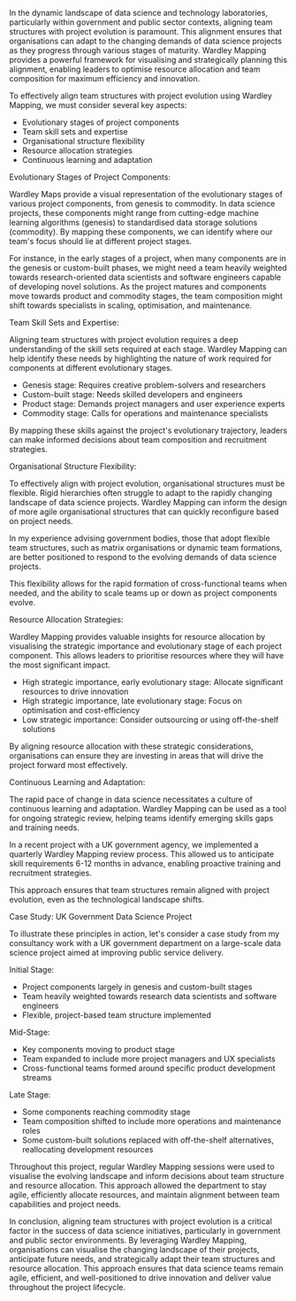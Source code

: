 In the dynamic landscape of data science and technology laboratories, particularly within government and public sector contexts, aligning team structures with project evolution is paramount. This alignment ensures that organisations can adapt to the changing demands of data science projects as they progress through various stages of maturity. Wardley Mapping provides a powerful framework for visualising and strategically planning this alignment, enabling leaders to optimise resource allocation and team composition for maximum efficiency and innovation.

To effectively align team structures with project evolution using Wardley Mapping, we must consider several key aspects:

- Evolutionary stages of project components
- Team skill sets and expertise
- Organisational structure flexibility
- Resource allocation strategies
- Continuous learning and adaptation

Evolutionary Stages of Project Components:

Wardley Maps provide a visual representation of the evolutionary stages of various project components, from genesis to commodity. In data science projects, these components might range from cutting-edge machine learning algorithms (genesis) to standardised data storage solutions (commodity). By mapping these components, we can identify where our team's focus should lie at different project stages.

For instance, in the early stages of a project, when many components are in the genesis or custom-built phases, we might need a team heavily weighted towards research-oriented data scientists and software engineers capable of developing novel solutions. As the project matures and components move towards product and commodity stages, the team composition might shift towards specialists in scaling, optimisation, and maintenance.

Team Skill Sets and Expertise:

Aligning team structures with project evolution requires a deep understanding of the skill sets required at each stage. Wardley Mapping can help identify these needs by highlighting the nature of work required for components at different evolutionary stages.

- Genesis stage: Requires creative problem-solvers and researchers
- Custom-built stage: Needs skilled developers and engineers
- Product stage: Demands project managers and user experience experts
- Commodity stage: Calls for operations and maintenance specialists

By mapping these skills against the project's evolutionary trajectory, leaders can make informed decisions about team composition and recruitment strategies.

Organisational Structure Flexibility:

To effectively align with project evolution, organisational structures must be flexible. Rigid hierarchies often struggle to adapt to the rapidly changing landscape of data science projects. Wardley Mapping can inform the design of more agile organisational structures that can quickly reconfigure based on project needs.

In my experience advising government bodies, those that adopt flexible team structures, such as matrix organisations or dynamic team formations, are better positioned to respond to the evolving demands of data science projects.

This flexibility allows for the rapid formation of cross-functional teams when needed, and the ability to scale teams up or down as project components evolve.

Resource Allocation Strategies:

Wardley Mapping provides valuable insights for resource allocation by visualising the strategic importance and evolutionary stage of each project component. This allows leaders to prioritise resources where they will have the most significant impact.

- High strategic importance, early evolutionary stage: Allocate significant resources to drive innovation
- High strategic importance, late evolutionary stage: Focus on optimisation and cost-efficiency
- Low strategic importance: Consider outsourcing or using off-the-shelf solutions

By aligning resource allocation with these strategic considerations, organisations can ensure they are investing in areas that will drive the project forward most effectively.

Continuous Learning and Adaptation:

The rapid pace of change in data science necessitates a culture of continuous learning and adaptation. Wardley Mapping can be used as a tool for ongoing strategic review, helping teams identify emerging skills gaps and training needs.

In a recent project with a UK government agency, we implemented a quarterly Wardley Mapping review process. This allowed us to anticipate skill requirements 6-12 months in advance, enabling proactive training and recruitment strategies.

This approach ensures that team structures remain aligned with project evolution, even as the technological landscape shifts.

Case Study: UK Government Data Science Project

To illustrate these principles in action, let's consider a case study from my consultancy work with a UK government department on a large-scale data science project aimed at improving public service delivery.

Initial Stage:

- Project components largely in genesis and custom-built stages
- Team heavily weighted towards research data scientists and software engineers
- Flexible, project-based team structure implemented

Mid-Stage:

- Key components moving to product stage
- Team expanded to include more project managers and UX specialists
- Cross-functional teams formed around specific product development streams

Late Stage:

- Some components reaching commodity stage
- Team composition shifted to include more operations and maintenance roles
- Some custom-built solutions replaced with off-the-shelf alternatives, reallocating development resources

Throughout this project, regular Wardley Mapping sessions were used to visualise the evolving landscape and inform decisions about team structure and resource allocation. This approach allowed the department to stay agile, efficiently allocate resources, and maintain alignment between team capabilities and project needs.

In conclusion, aligning team structures with project evolution is a critical factor in the success of data science initiatives, particularly in government and public sector environments. By leveraging Wardley Mapping, organisations can visualise the changing landscape of their projects, anticipate future needs, and strategically adapt their team structures and resource allocation. This approach ensures that data science teams remain agile, efficient, and well-positioned to drive innovation and deliver value throughout the project lifecycle.